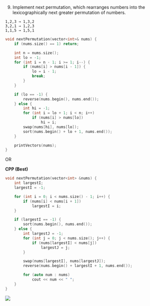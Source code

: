 9. Implement next permutation, which rearranges numbers into the lexicographically next greater permutation of numbers.

```
1,2,3 → 1,3,2
3,2,1 → 1,2,3
1,1,5 → 1,5,1
```

```cpp
void nextPermutation(vector<int>& nums) {
    if (nums.size() == 1) return;

    int n = nums.size();
    int lo = -1;
    for (int i = n - 1; i >= 1; i--) {
        if (nums[i] > nums[i - 1]) {
            lo = i - 1;
            break;
        }
    }

    if (lo == -1) {
        reverse(nums.begin(), nums.end());
    } else {
        int hi = -1;
        for (int i = lo + 1; i < n; i++)
            if (nums[i] > nums[lo])
                hi = i;
        swap(nums[hi], nums[lo]);
        sort(nums.begin() + lo + 1, nums.end());
    }

    printVectors(nums);
}
```

OR

**CPP (Best)**
```cpp
void nextPermutation(vector<int> &nums) {
	int largestI;
	largestI = -1;

	for (int i = 0; i < nums.size() - 1; i++) {
		if (nums[i] < nums[i + 1])
			largestI = i;
	}

	if (largestI == -1) {
		sort(nums.begin(), nums.end());
	} else {
		int largestJ = -1;
		for (int j = 0; j < nums.size(); j++) {
			if (nums[largestI] < nums[j])
				largestJ = j;
		}

		swap(nums[largestI], nums[largestJ]);
		reverse(nums.begin() + largestI + 1, nums.end());

		for (auto num : nums)
			cout << num << " ";
	}
}
```

<img src="https://assets.leetcode.com/static_assets/media/original_images/31_Next_Permutation.gif">
